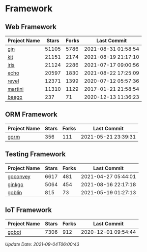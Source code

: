 # Framework

## Web Framework
| Project Name | Stars | Forks | Last Commit |
| ------------ | ----- | ----- | ----------- |
| [gin](https://github.com/gin-gonic/gin) | 51105 | 5786 | 2021-08-31 01:58:54 |
| [kit](https://github.com/go-kit/kit) | 21151 | 2174 | 2021-08-19 21:17:10 |
| [iris](https://github.com/kataras/iris) | 21124 | 2286 | 2021-07-17 09:00:56 |
| [echo](https://github.com/labstack/echo) | 20597 | 1830 | 2021-08-22 17:25:09 |
| [revel](https://github.com/revel/revel) | 12371 | 1399 | 2020-07-12 05:57:36 |
| [martini](https://github.com/go-martini/martini) | 11310 | 1129 | 2017-01-21 21:58:54 |
| [beego](https://github.com/astaxie/beego) | 237 | 71 | 2020-12-13 11:36:23 |

## ORM Framework
| Project Name | Stars | Forks | Last Commit |
| ------------ | ----- | ----- | ----------- |
| [gorm](https://github.com/jinzhu/gorm) | 356 | 111 | 2021-05-21 23:39:31 |

## Testing Framework
| Project Name | Stars | Forks | Last Commit |
| ------------ | ----- | ----- | ----------- |
| [goconvey](https://github.com/smartystreets/goconvey) | 6617 | 481 | 2021-04-27 05:44:01 |
| [ginkgo](https://github.com/onsi/ginkgo) | 5064 | 454 | 2021-08-16 22:17:18 |
| [goblin](https://github.com/franela/goblin) | 815 | 73 | 2021-05-19 01:27:13 |

## IoT Framework
| Project Name | Stars | Forks | Last Commit |
| ------------ | ----- | ----- | ----------- |
| [gobot](https://github.com/hybridgroup/gobot) | 7306 | 912 | 2020-12-01 09:54:44 |

*Update Date: 2021-09-04T06:00:43*
